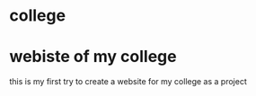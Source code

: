 # college
# webiste of my college 
this is my first try to create a website for my college as a project 
